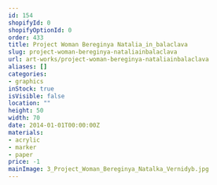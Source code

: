 ```yaml
---
id: 154
shopifyId: 0
shopifyOptionId: 0
order: 433
title: Project Woman Bereginya Natalia_in_balaclava
slug: project-woman-bereginya-nataliainbalaclava
url: art-works/project-woman-bereginya-nataliainbalaclava
aliases: []
categories:
- graphics
inStock: true
isVisible: false
location: ""
height: 50
width: 70
date: 2014-01-01T00:00:00Z
materials:
- acrylic
- marker
- paper
price: -1
mainImage: 3_Project_Woman_Bereginya_Natalka_Vernidyb.jpg
---
```


